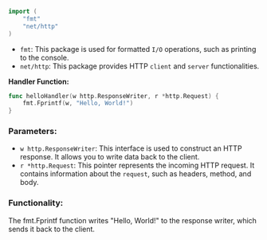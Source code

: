 ```go
import (
    "fmt"
    "net/http"
)
```

- `fmt`: This package is used for formatted `I/O` operations, such as printing to the console.
- `net/http`: This package provides HTTP `client` and `server` functionalities.

**Handler Function:**

```go
func helloHandler(w http.ResponseWriter, r *http.Request) {
    fmt.Fprintf(w, "Hello, World!")
}
```

### Parameters:

- `w http.ResponseWriter`: This interface is used to construct an HTTP response. It allows you to write data back to the client.
- `r *http.Request`: This pointer represents the incoming HTTP request. It contains information about the `request`, such as headers, method, and body.

### Functionality:

The fmt.Fprintf function writes "Hello, World!" to the response writer, which sends it back to the client.
